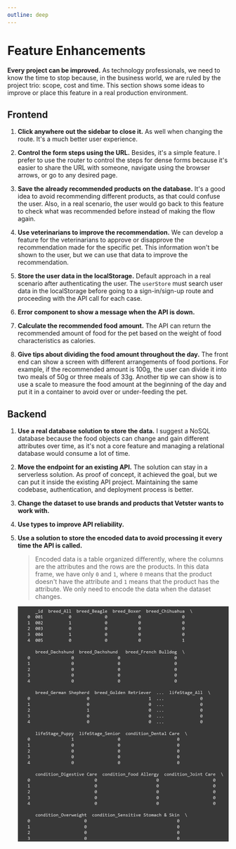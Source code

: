 ```yaml
---
outline: deep
---
```


# Feature Enhancements

**Every project can be improved.** As technology professionals, we need to know the time to stop because, in the business world, we are ruled by the project trio: scope, cost and time. This section shows some ideas to improve or place this feature in a real production environment.

## Frontend

1. **Click anywhere out the sidebar to close it.** As well when changing the route. It's a much better user experience.

2. **Control the form steps using the URL.** Besides, it's a simple feature. I prefer to use the router to control the steps for dense forms because it's easier to share the URL with someone, navigate using the browser arrows, or go to any desired page.

3. **Save the already recommended products on the database.** It's a good idea to avoid recommending different products, as that could confuse the user. Also, in a real scenario, the user would go back to this feature to check what was recommended before instead of making the flow again.

4. **Use veterinarians to improve the recommendation.** We can develop a feature for the veterinarians to approve or disapprove the recommendation made for the specific pet. This information won't be shown to the user, but we can use that data to improve the recommendation.

5. **Store the user data in the localStorage.** Default approach in a real scenario after authenticating the user. The `userStore` must search user data in the localStorage before going to a sign-in/sign-up route and proceeding with the API call for each case.

6. **Error component to show a message when the API is down.**

7. **Calculate the recommended food amount.** The API can return the recommended amount of food for the pet based on the weight of food characteristics as calories.

8. **Give tips about dividing the food amount throughout the day.** The front end can show a screen with different arrangements of food portions. For example, if the recommended amount is 100g, the user can divide it into two meals of 50g or three meals of 33g. Another tip we can show is to use a scale to measure the food amount at the beginning of the day and put it in a container to avoid over or under-feeding the pet.

## Backend

1. **Use a real database solution to store the data.** I suggest a NoSQL database because the food objects can change and gain different attributes over time, as it's not a core feature and managing a relational database would consume a lot of time.

2. **Move the endpoint for an existing API.** The solution can stay in a serverless solution. As proof of concept, it achieved the goal, but we can put it inside the existing API project. Maintaining the same codebase, authentication, and deployment process is better.

3. **Change the dataset to use brands and products that Vetster wants to work with.**

4. **Use types to improve API reliability.**

5. **Use a solution to store the encoded data to avoid processing it every time the API is called.**

   > Encoded data is a table organized differently, where the columns are the attributes and the rows are the products. In this data frame, we have only `0` and `1`, where `0` means that the product doesn't have the attribute and `1` means that the product has the attribute. We only need to encode the data when the dataset changes.

   ![Encoded Data](./images/encoded_data.png)
